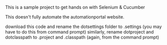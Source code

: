 This is a sample project to get hands on with Selenium & Cucumber

This doesn't fully automate the automationportal website.

download this code and rename the dotsettings folder to .settings (you may have to do this from command prompt)
similarly, rename dotproject and dotclasspath to .project and .classpath (again, from the command prompt)
